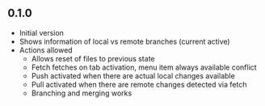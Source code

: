 ## 0.1.0

- Initial version
- Shows information of local vs remote branches (current active)
- Actions allowed
  - Allows reset of files to previous state
  - Fetch fetches on tab activation, menu item always available conflict
  - Push activated when there are actual local changes available
  - Pull activated when there are remote changes detected via fetch
  - Branching and merging works
